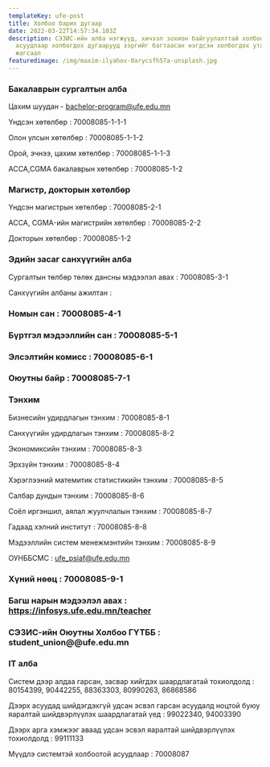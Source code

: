 ```yaml
---
templateKey: ufe-post
title: Холбоо барих дугаар
date: 2022-03-22T14:57:34.103Z
description: СЭЗИС-ийн алба нэгжүүд, хичээл зохион байгуулалттай холбоотой
  асуудлаар холбогдох дугаарууд зэргийг багтаасан нэгдсэн холбогдох утасны
  жагсаал
featuredimage: /img/maxim-ilyahov-0arycsfh57a-unsplash.jpg
---
```

### Бакалаврын сургалтын алба

Цахим шуудан - bachelor-program@ufe.edu.mn

Үндсэн хөтөлбөр : 70008085-1-1-1

Олон улсын хөтөлбөр : 70008085-1-1-2

Орой, эчнээ, цахим хөтөлбөр : 70008085-1-1-3

АССА,СGMA бакалаврын хөтөлбөр : 70008085-1-2

### Магистр, докторын хөтөлбөр

Үндсэн магистрын хөтөлбөр : 70008085-2-1

АССА, CGMA-ийн магистрийн хөтөлбөр : 70008085-2-2

Докторын хөтөлбөр : 70008085-1-2

### Эдийн засаг санхүүгийн алба

Сургалтын төлбөр төлөх дансны мэдээлэл авах : 70008085-3-1

Санхүүгийн албаны ажилтан : 

### Номын сан : 70008085-4-1

### Бүртгэл мэдээллийн сан : 70008085-5-1

### Элсэлтийн комисс : 70008085-6-1

### Оюутны байр : 70008085-7-1

### Тэнхим

Бизнесийн удирдлагын тэнхим : 70008085-8-1

Санхүүгийн удирдлагын тэнхим : 70008085-8-2

Экономиксийн тэнхим : 70008085-8-3

Эрхзүйн тэнхим : 70008085-8-4

Хэрэглээний матемитик статистикийн тэнхим : 70008085-8-5

Салбар дундын тэнхим : 70008085-8-6

Соёл иргэншил, аялал жуулчлалын тэнхим : 70008085-8-7

Гадаад хэлний институт : 70008085-8-8

Мэдээллийн систем менежмэнтийн тэнхим : 70008085-8-9

ОУНББСМС : ufe_psiaf@ufe.edu.mn

### Хүний нөөц : 70008085-9-1

### Багш нарын мэдээлэл авах : <https://infosys.ufe.edu.mn/teacher>

### СЭЗИС-ийн Оюутны Холбоо ГҮТББ : student_union@@ufe.edu.mn

### IT алба

Систем дээр алдаа гарсан, засвар хийгдэх шаардлагатай тохиолдолд : 80154399, 90442255, 88363303, 80990263, 86868586

Дээрх асуудад шийдэгдэхгүй удсан эсвэл гарсан асуудалд ноцтой буюу яаралтай шийдвэрлүүлэх шаардлагатай үед : 99022340, 94003390

Дээрх арга хэмжээг аваад удсан эсвэл яаралтай шийдвэрлүүлэх тохиолдолд : 99111133

Мүүдлэ системтэй холбоотой асуудлаар : 70008087